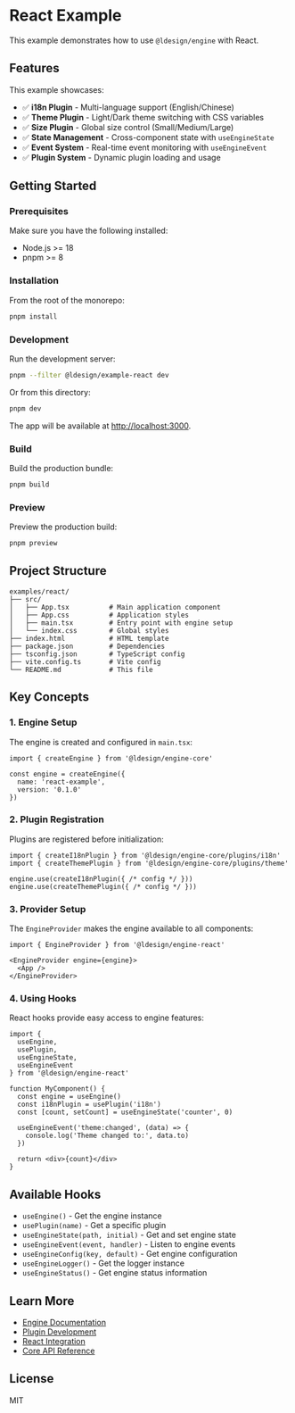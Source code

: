 # React Example

This example demonstrates how to use `@ldesign/engine` with React.

## Features

This example showcases:

- ✅ **i18n Plugin** - Multi-language support (English/Chinese)
- ✅ **Theme Plugin** - Light/Dark theme switching with CSS variables
- ✅ **Size Plugin** - Global size control (Small/Medium/Large)
- ✅ **State Management** - Cross-component state with `useEngineState`
- ✅ **Event System** - Real-time event monitoring with `useEngineEvent`
- ✅ **Plugin System** - Dynamic plugin loading and usage

## Getting Started

### Prerequisites

Make sure you have the following installed:

- Node.js >= 18
- pnpm >= 8

### Installation

From the root of the monorepo:

```bash
pnpm install
```

### Development

Run the development server:

```bash
pnpm --filter @ldesign/example-react dev
```

Or from this directory:

```bash
pnpm dev
```

The app will be available at [http://localhost:3000](http://localhost:3000).

### Build

Build the production bundle:

```bash
pnpm build
```

### Preview

Preview the production build:

```bash
pnpm preview
```

## Project Structure

```
examples/react/
├── src/
│   ├── App.tsx          # Main application component
│   ├── App.css          # Application styles
│   ├── main.tsx         # Entry point with engine setup
│   └── index.css        # Global styles
├── index.html           # HTML template
├── package.json         # Dependencies
├── tsconfig.json        # TypeScript config
├── vite.config.ts       # Vite config
└── README.md            # This file
```

## Key Concepts

### 1. Engine Setup

The engine is created and configured in `main.tsx`:

```tsx
import { createEngine } from '@ldesign/engine-core'

const engine = createEngine({
  name: 'react-example',
  version: '0.1.0'
})
```

### 2. Plugin Registration

Plugins are registered before initialization:

```tsx
import { createI18nPlugin } from '@ldesign/engine-core/plugins/i18n'
import { createThemePlugin } from '@ldesign/engine-core/plugins/theme'

engine.use(createI18nPlugin({ /* config */ }))
engine.use(createThemePlugin({ /* config */ }))
```

### 3. Provider Setup

The `EngineProvider` makes the engine available to all components:

```tsx
import { EngineProvider } from '@ldesign/engine-react'

<EngineProvider engine={engine}>
  <App />
</EngineProvider>
```

### 4. Using Hooks

React hooks provide easy access to engine features:

```tsx
import {
  useEngine,
  usePlugin,
  useEngineState,
  useEngineEvent
} from '@ldesign/engine-react'

function MyComponent() {
  const engine = useEngine()
  const i18nPlugin = usePlugin('i18n')
  const [count, setCount] = useEngineState('counter', 0)
  
  useEngineEvent('theme:changed', (data) => {
    console.log('Theme changed to:', data.to)
  })
  
  return <div>{count}</div>
}
```

## Available Hooks

- `useEngine()` - Get the engine instance
- `usePlugin(name)` - Get a specific plugin
- `useEngineState(path, initial)` - Get and set engine state
- `useEngineEvent(event, handler)` - Listen to engine events
- `useEngineConfig(key, default)` - Get engine configuration
- `useEngineLogger()` - Get the logger instance
- `useEngineStatus()` - Get engine status information

## Learn More

- [Engine Documentation](../../docs/README.md)
- [Plugin Development](../../docs/guide/plugin-development.md)
- [React Integration](../../docs/frameworks/react.md)
- [Core API Reference](../../docs/api/core.md)

## License

MIT
